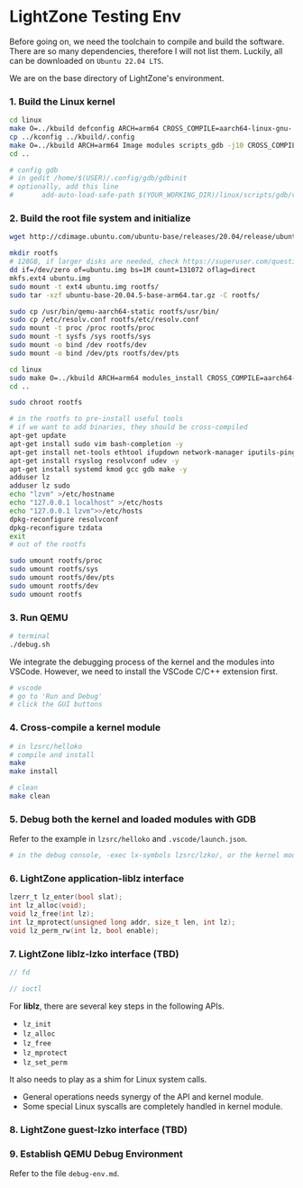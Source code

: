 # LightZone Testing Env

Before going on, we need the toolchain to compile and build the software.
There are so many dependencies, therefore I will not list them.
Luckily, all can be downloaded on `Ubuntu 22.04 LTS`.

We are on the base directory of LightZone's environment.

### 1. Build the Linux kernel
```sh
cd linux
make O=../kbuild defconfig ARCH=arm64 CROSS_COMPILE=aarch64-linux-gnu-
cp ../kconfig ../kbuild/.config
make O=../kbuild ARCH=arm64 Image modules scripts_gdb -j10 CROSS_COMPILE=aarch64-linux-gnu-
cd ..

# config gdb
# in gedit /home/$(USER)/.config/gdb/gdbinit
# optionally, add this line
#       add-auto-load-safe-path $(YOUR_WORKING_DIR)/linux/scripts/gdb/vmlinux-gdb.py
```

### 2. Build the root file system and initialize
```sh
wget http://cdimage.ubuntu.com/ubuntu-base/releases/20.04/release/ubuntu-base-20.04.5-base-arm64.tar.gz

mkdir rootfs
# 128GB, if larger disks are needed, check https://superuser.com/questions/693158/can-i-expand-the-size-of-a-file-based-disk-image
dd if=/dev/zero of=ubuntu.img bs=1M count=131072 oflag=direct
mkfs.ext4 ubuntu.img
sudo mount -t ext4 ubuntu.img rootfs/
sudo tar -xzf ubuntu-base-20.04.5-base-arm64.tar.gz -C rootfs/

sudo cp /usr/bin/qemu-aarch64-static rootfs/usr/bin/
sudo cp /etc/resolv.conf rootfs/etc/resolv.conf
sudo mount -t proc /proc rootfs/proc
sudo mount -t sysfs /sys rootfs/sys
sudo mount -o bind /dev rootfs/dev
sudo mount -o bind /dev/pts rootfs/dev/pts

cd linux
sudo make O=../kbuild ARCH=arm64 modules_install CROSS_COMPILE=aarch64-linux-gnu- INSTALL_MOD_PATH=../rootfs
cd ..

sudo chroot rootfs

# in the rootfs to pre-install useful tools
# if we want to add binaries, they should be cross-compiled
apt-get update
apt-get install sudo vim bash-completion -y
apt-get install net-tools ethtool ifupdown network-manager iputils-ping nano -y
apt-get install rsyslog resolvconf udev -y
apt-get install systemd kmod gcc gdb make -y
adduser lz
adduser lz sudo
echo "lzvm" >/etc/hostname
echo "127.0.0.1 localhost" >/etc/hosts
echo "127.0.0.1 lzvm">>/etc/hosts
dpkg-reconfigure resolvconf
dpkg-reconfigure tzdata
exit
# out of the rootfs

sudo umount rootfs/proc
sudo umount rootfs/sys
sudo umount rootfs/dev/pts
sudo umount rootfs/dev
sudo umount rootfs
```

### 3. Run QEMU
```sh
# terminal
./debug.sh
```
We integrate the debugging process of the kernel and the modules into VSCode.
However, we need to install the VSCode C/C++ extension first.
```sh
# vscode
# go to 'Run and Debug'
# click the GUI buttons
```

### 4. Cross-compile a kernel module
```sh
# in lzsrc/helloko
# compile and install
make
make install

# clean
make clean
```

### 5. Debug both the kernel and loaded modules with GDB
Refer to the example in `lzsrc/helloko` and `.vscode/launch.json`.

```sh
# in the debug console, -exec lx-symbols lzsrc/lzko/, or the kernel module
```

### 6. LightZone application-liblz interface
```c
lzerr_t lz_enter(bool slat);
int lz_alloc(void);
void lz_free(int lz);
int lz_mprotect(unsigned long addr, size_t len, int lz);
void lz_perm_rw(int lz, bool enable);
```

### 7. LightZone liblz-lzko interface (TBD)
```c
// fd

// ioctl
```
For **liblz**, there are several key steps in the following APIs.

- `lz_init`
- `lz_alloc`
- `lz_free`
- `lz_mprotect`
- `lz_set_perm`

It also needs to play as a shim for Linux system calls.

- General operations needs synergy of the API and kernel module.
- Some special Linux syscalls are completely handled in kernel module.

### 8. LightZone guest-lzko interface (TBD)

### 9. Establish QEMU Debug Environment

Refer to the file `debug-env.md`.